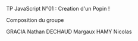 
TP JavaScript N°01 : Creation d'un Popin !

Composition du groupe 

GRACIA Nathan
DECHAUD Margaux
HAMY Nicolas
